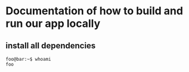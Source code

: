 # Documentation of how to build and run our app locally
## install all dependencies
```console
foo@bar:~$ whoami
foo
```